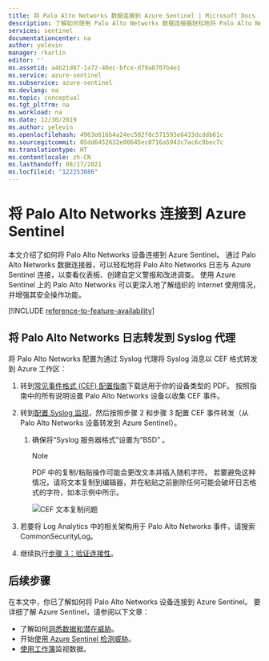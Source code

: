 ```yaml
---
title: 将 Palo Alto Networks 数据连接到 Azure Sentinel | Microsoft Docs
description: 了解如何使用 Palo Alto Networks 数据连接器轻松地将 Palo Alto Networks 日志与 Azure Sentinel 连接。
services: sentinel
documentationcenter: na
author: yelevin
manager: rkarlin
editor: ''
ms.assetid: a4b21d67-1a72-40ec-bfce-d79a8707b4e1
ms.service: azure-sentinel
ms.subservice: azure-sentinel
ms.devlang: na
ms.topic: conceptual
ms.tgt_pltfrm: na
ms.workload: na
ms.date: 12/30/2019
ms.author: yelevin
ms.openlocfilehash: 4963e616b4a24ec502f0c571593e6433dcddb61c
ms.sourcegitcommit: 05dd6452632e00645ec0716a5943c7ac6c9bec7c
ms.translationtype: HT
ms.contentlocale: zh-CN
ms.lasthandoff: 08/17/2021
ms.locfileid: "122253886"
---
```

# <a name="connect-palo-alto-networks-to-azure-sentinel"></a>将 Palo Alto Networks 连接到 Azure Sentinel



本文介绍了如何将 Palo Alto Networks 设备连接到 Azure Sentinel。 通过 Palo Alto Networks 数据连接器，可以轻松地将 Palo Alto Networks 日志与 Azure Sentinel 连接，以查看仪表板、创建自定义警报和改进调查。 使用 Azure Sentinel 上的 Palo Alto Networks 可以更深入地了解组织的 Internet 使用情况，并增强其安全操作功能。 

[!INCLUDE [reference-to-feature-availability](includes/reference-to-feature-availability.md)]

## <a name="forward-palo-alto-networks-logs-to-the-syslog-agent"></a>将 Palo Alto Networks 日志转发到 Syslog 代理

将 Palo Alto Networks 配置为通过 Syslog 代理将 Syslog 消息以 CEF 格式转发到 Azure 工作区：
1.  转到[常见事件格式 (CEF) 配置指南](https://docs.paloaltonetworks.com/resources/cef)下载适用于你的设备类型的 PDF。 按照指南中的所有说明设置 Palo Alto Networks 设备以收集 CEF 事件。 

1.  转到[配置 Syslog 监视](https://docs.paloaltonetworks.com/pan-os/8-1/pan-os-admin/monitoring/use-syslog-for-monitoring/configure-syslog-monitoring)，然后按照步骤 2 和步骤 3 配置 CEF 事件转发（从 Palo Alto Networks 设备转发到 Azure Sentinel）。

    1. 确保将“Syslog 服务器格式”设置为“BSD” 。

       > [!NOTE]
       > PDF 中的复制/粘贴操作可能会更改文本并插入随机字符。 若要避免这种情况，请将文本复制到编辑器，并在粘贴之前删除任何可能会破坏日志格式的字符，如本示例中所示。
 
        ![CEF 文本复制问题](./media/connect-cef/paloalto-text-prob1.png)

1. 若要将 Log Analytics 中的相关架构用于 Palo Alto Networks 事件，请搜索 CommonSecurityLog。

1. 继续执行[步骤 3：验证连接性](connect-cef-verify.md)。




## <a name="next-steps"></a>后续步骤
在本文中，你已了解如何将 Palo Alto Networks 设备连接到 Azure Sentinel。 要详细了解 Azure Sentinel，请参阅以下文章：
- 了解如何[洞悉数据和潜在威胁](get-visibility.md)。
- 开始[使用 Azure Sentinel 检测威胁](detect-threats-built-in.md)。
- [使用工作簿](monitor-your-data.md)监视数据。